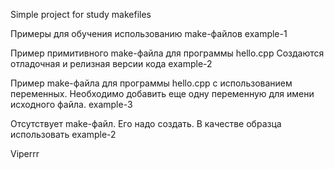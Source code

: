 Simple project for study makefiles

Примеры для обучения использованию make-файлов
example-1

Пример примитивного make-файла для программы hello.cpp Создаются отладочная и релизная версии кода
example-2

Пример make-файла для программы hello.cpp с использованием переменных. Необходимо добавить еще одну переменную для имени исходного файла.
example-3

Отсутствует make-файл. Его надо создать. В качестве образца использовать example-2

Viperrr
